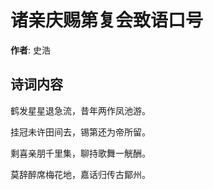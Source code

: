 # 诸亲庆赐第复会致语口号

**作者**: 史浩

## 诗词内容

鹤发星星退急流，昔年两作凤池游。

挂冠未许田间去，锡第还为帝所留。

剩喜亲朋千里集，聊持歌舞一觥酬。

莫辞醉席梅花地，嘉话归传古鄮州。

